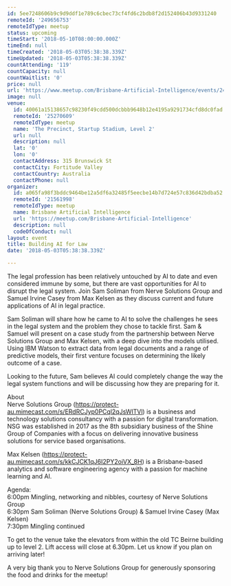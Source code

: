 ```yaml
---
id: 5ee7248606b9c9d9ddf1e789c6cbec73cf4fd6c2bdb8f2d152406b43d9331240
remoteId: '249656753'
remoteIdType: meetup
status: upcoming
timeStart: '2018-05-10T08:00:00.000Z'
timeEnd: null
timeCreated: '2018-05-03T05:38:38.339Z'
timeUpdated: '2018-05-03T05:38:38.339Z'
countAttending: '119'
countCapacity: null
countWaitlist: '0'
price: null
url: 'https://www.meetup.com/Brisbane-Artificial-Intelligence/events/249656753/'
image: null
venue:
  id: 40061a15138657c98230f49cdd500dcbbb9648b12e4195a9291734cfd8dc0fad
  remoteId: '25270609'
  remoteIdType: meetup
  name: 'The Precinct, Startup Stadium, Level 2'
  url: null
  description: null
  lat: '0'
  lon: '0'
  contactAddress: 315 Brunswick St
  contactCity: Fortitude Valley
  contactCountry: Australia
  contactPhone: null
organizer:
  id: a065fa98f3bddc9464be12a5df6a32485f5eecbe14b7d724e57c836d42bdba52
  remoteId: '21561998'
  remoteIdType: meetup
  name: Brisbane Artificial Intelligence
  url: 'https://meetup.com/Brisbane-Artificial-Intelligence'
  description: null
  codeOfConduct: null
layout: event
title: Building AI for Law
date: '2018-05-03T05:38:38.339Z'

---
```

<p>The legal profession has been relatively untouched by AI to date and even considered immune by some, but there are vast opportunities for AI to disrupt the legal system. Join Sam Soliman from Nerve Solutions Group and Samuel Irvine Casey from Max Kelsen as they discuss current and future applications of AI in legal practice.</p> <p>Sam Soliman will share how he came to AI to solve the challenges he sees in the legal system and the problem they chose to tackle first. Sam &amp; Samuel will present on a case study from the partnership between Nerve Solutions Group and Max Kelsen, with a deep dive into the models utilised. Using IBM Watson to extract data from legal documents and a range of predictive models, their first venture focuses on determining the likely outcome of a case.</p> <p>Looking to the future, Sam believes AI could completely change the way the legal system functions and will be discussing how they are preparing for it.</p> <p>About<br/>Nerve Solutions Group (<a href="https://protect-au.mimecast.com/s/ERdRCJyp0PCql2qJsWlTVl" class="linkified">https://protect-au.mimecast.com/s/ERdRCJyp0PCql2qJsWlTVl</a>) is a business and technology solutions consultancy with a passion for digital transformation. NSG was established in 2017 as the 8th subsidiary business of the Shine Group of Companies with a focus on delivering innovative business solutions for service based organisations.</p> <p>Max Kelsen (<a href="https://protect-au.mimecast.com/s/kkCJCK1qJ6I2PY2oiVX_8H" class="linkified">https://protect-au.mimecast.com/s/kkCJCK1qJ6I2PY2oiVX_8H</a>) is a Brisbane-based analytics and software engineering agency with a passion for machine learning and AI.</p> <p>Agenda:<br/>6:00pm Mingling, networking and nibbles, courtesy of Nerve Solutions Group<br/>6:30pm Sam Soliman (Nerve Solutions Group) &amp; Samuel Irvine Casey (Max Kelsen)<br/>7:30pm Mingling continued</p> <p>To get to the venue take the elevators from within the old TC Beirne building up to level 2. Lift access will close at 6.30pm. Let us know if you plan on arriving later!</p> <p>A very big thank you to Nerve Solutions Group for generously sponsoring the food and drinks for the meetup!</p>
